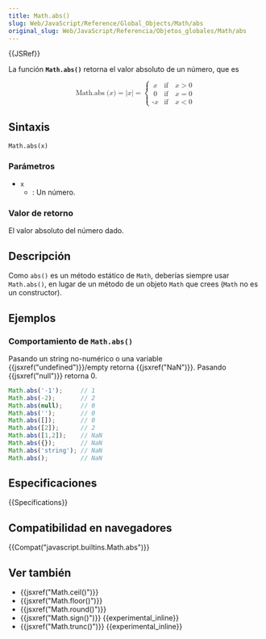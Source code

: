 ```yaml
---
title: Math.abs()
slug: Web/JavaScript/Reference/Global_Objects/Math/abs
original_slug: Web/JavaScript/Referencia/Objetos_globales/Math/abs
---
```


{{JSRef}}

La función **`Math.abs()`** retorna el valor absoluto de un número, que es

<math display="block"><semantics><mrow><mstyle mathvariant="monospace"><mrow><mo lspace="0em" rspace="thinmathspace">Math.abs</mo><mo stretchy="false">(</mo><mi>x</mi><mo stretchy="false">)</mo></mrow></mstyle><mo>=</mo><mrow><mo stretchy="false">|</mo><mi>x</mi><mo stretchy="false">|</mo></mrow><mo>=</mo><mrow><mo>{</mo><mtable columnalign="left left"><mtr><mtd><mi>x</mi></mtd><mtd><mtext>if</mtext><mspace width="1em"></mspace><mi>x</mi><mo>></mo><mn>0</mn></mtd></mtr><mtr><mtd><mi>0</mi></mtd><mtd><mtext>if</mtext><mspace width="1em"></mspace><mi>x</mi><mo>=</mo><mn>0</mn></mtd></mtr><mtr><mtd><mo>-</mo><mi>x</mi></mtd><mtd><mtext>if</mtext><mspace width="1em"></mspace><mi>x</mi><mo>&#x3C;</mo><mn>0</mn></mtd></mtr></mtable></mrow></mrow><annotation encoding="TeX">{\mathtt{\operatorname{Math.abs}(x)}} = {|x|} = \begin{cases} x &#x26; \text{if} \quad x \geq 0 \\ -x &#x26; \text{if} \quad x &#x3C; 0 \end{cases}</annotation></semantics></math>

## Sintaxis

```
Math.abs(x)
```

### Parámetros

- `x`
  - : Un número.

### Valor de retorno

El valor absoluto del número dado.

## Descripción

Como `abs()` es un método estático de `Math`, deberías siempre usar `Math.abs()`, en lugar de un método de un objeto `Math` que crees (`Math` no es un constructor).

## Ejemplos

### Comportamiento de `Math.abs()`

Pasando un string no-numérico o una variable {{jsxref("undefined")}}/empty retorna {{jsxref("NaN")}}. Pasando {{jsxref("null")}} retorna 0.

```js
Math.abs('-1');     // 1
Math.abs(-2);       // 2
Math.abs(null);     // 0
Math.abs('');       // 0
Math.abs([]);       // 0
Math.abs([2]);      // 2
Math.abs([1,2]);    // NaN
Math.abs({});       // NaN
Math.abs('string'); // NaN
Math.abs();         // NaN
```

## Especificaciones

{{Specifications}}

## Compatibilidad en navegadores

{{Compat("javascript.builtins.Math.abs")}}

## Ver también

- {{jsxref("Math.ceil()")}}
- {{jsxref("Math.floor()")}}
- {{jsxref("Math.round()")}}
- {{jsxref("Math.sign()")}} {{experimental_inline}}
- {{jsxref("Math.trunc()")}} {{experimental_inline}}
